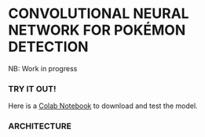 # CONVOLUTIONAL NEURAL NETWORK FOR POKÉMON DETECTION

NB: Work in progress

### TRY IT OUT!
Here is a [Colab Notebook](https://colab.research.google.com/drive/1DX4Yw6NkOcHwxUItwf4LrYGUAl53U97C?usp=sharing) to download and test the model.

### ARCHITECTURE
